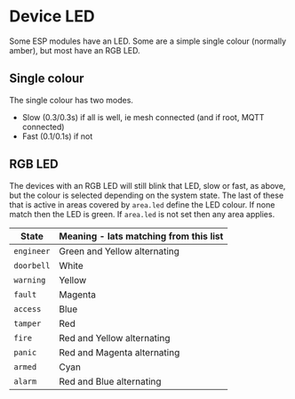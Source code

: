 # Device LED

Some ESP modules have an LED. Some are a simple single colour (normally amber), but most have an RGB LED.

## Single colour

The single colour has two modes.

- Slow (0.3/0.3s) if all is well, ie mesh connected (and if root, MQTT connected)
- Fast (0.1/0.1s) if not

## RGB LED

The devices with an RGB LED will still blink that LED, slow or fast, as above, but the colour is selected depending on the system state. The last of these that is active in areas covered by `area.led` define the LED colour. If none match then the LED is green. If `area.led` is not set then any area applies.

|State|Meaning - lats matching from this list|
|-----|-------|
|`engineer`|Green and Yellow alternating|
|`doorbell`|White|
|`warning`|Yellow|
|`fault`|Magenta|
|`access`|Blue|
|`tamper`|Red|
|`fire`|Red and Yellow alternating|
|`panic`|Red and Magenta alternating|
|`armed`|Cyan|
|`alarm`|Red and Blue alternating|
